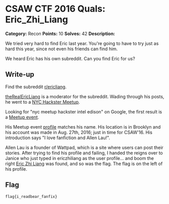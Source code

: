 # CSAW CTF 2016 Quals: Eric_Zhi_Liang

**Category:** Recon
**Points:** 10
**Solves:** 42
**Description:**

We tried very hard to find Eric last year. You're going to have to try just as hard this year, since not even his friends can find him.

We heard Eric has his own subreddit. Can you find Eric for us?

## Write-up

Find the subreddit [r/ericliang](https://www.reddit.com/r/ericliang).

[theRealEricLiang](https://www.reddit.com/user/theRealEricLiang) is a moderator for the subreddit. Wading through his posts, he went to a [NYC Hackster Meetup](https://www.reddit.com/r/creativecoding/comments/51fas9/has_anyone_worked_with_the_intel_edison/). 

Looking for "nyc meetup hackster intel edison" on Google, the first result is a 
[Meetup event](http://www.meetup.com/Hackster-NYC/events/232881069/).

His Meetup event [profile](http://www.meetup.com/Hackster-NYC/members/175983362/) matches his name. 
His location is in Brooklyn and his account was made in Aug. 27th, 2016; just in time for CSAW'16.
His introduction says "I love fanfiction and Allen Lau!".

Allen Lau is a founder of Wattpad, which is a site where users can post their stories. 
After trying to find his profile and failing, I handed the reigns over to Janice who just typed in ericzhiliang as the user profile...
and boom the right [Eric Zhi Liang](https://www.wattpad.com/user/ericZhiLiang) was found, and so was the flag. The flag is on the left of his profile.


## Flag
`flag{i_readbear_fanfix}`
